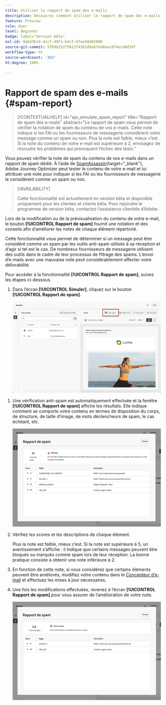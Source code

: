 ```yaml
---
title: Utiliser le rapport de spam des e-mails
description: Découvrez comment utiliser le rapport de spam des e-mails.
feature: Preview
role: User
level: Beginner
badge: label="Version bêta"
exl-id: 9ab43b14-41cf-49f1-bdcf-6fee58db5000
source-git-commit: 5f69b252f5812f43b3d0a6fed0aac074ece0d10f
workflow-type: ht
source-wordcount: '363'
ht-degree: 100%

---
```


# Rapport de spam des e-mails {#spam-report}

>[!CONTEXTUALHELP]
>id="ajo_simulate_spam_report"
>title="Rapport de spam des e-mails"
>abstract="Le rapport de spam vous permet de vérifier la notation de spam du contenu de vos e-mails. Cette note indique si les FAI ou les fournisseurs de messagerie considèrent votre message comme un spam ou non. Plus la note est faible, mieux c’est. Si la note du contenu de votre e-mail est supérieure à 2, envisagez de résoudre les problèmes qui provoquent l’échec des tests."

Vous pouvez vérifier la note de spam du contenu de vos e-mails dans un rapport de spam dédié. À l’aide de [SpamAssassin](https://spamassassin.apache.org/){target="_blank"}, Adobe Journey Optimizer peut tester le contenu de votre e-mail et lui attribuer une note pour indiquer si les FAI ou les fournisseurs de messagerie le considèrent comme un spam ou non.

>[!AVAILABILITY]
>
>Cette fonctionnalité est actuellement en version bêta et disponible uniquement pour les clientes et clients bêta. Pour rejoindre le programme de version bêta, contactez l’assistance clientèle d’Adobe.

Lors de la modification ou de la prévisualisation du contenu de votre e-mail, le bouton **[!UICONTROL Rapport de spam]** fournit une notation et des conseils afin d’améliorer les notes de chaque élément répertorié.

Cette fonctionnalité vous permet de déterminer si un message peut être considéré comme un spam par les outils anti-spam utilisés à sa réception et d’agir si tel est le cas. De nombreux fournisseurs de messagerie utilisent des outils dans le cadre de leur processus de filtrage des spams. L’envoi d’e-mails avec une mauvaise note peut considérablement affecter votre délivrabilité.

Pour accéder à la fonctionnalité **[!UICONTROL Rapport de spam]**, suivez les étapes ci-dessous.

1. Dans l’écran **[!UICONTROL Simuler]**, cliquez sur le bouton **[!UICONTROL Rapport de spam]**.

   ![](assets/spam-report-button.png)

<!--
    You can also open the [Email Designer](../email/content-from-scratch.md), click the **[!UICONTROL More]** button and select **[!UICONTROL Check spam score]** from the menu.

    ![](assets/spam-report-check-score.png)
-->

1. Une vérification anti-spam est automatiquement effectuée et la fenêtre **[!UICONTROL Rapport de spam]** affiche les résultats. Elle indique comment se comporte votre contenu en termes de disposition du corps, de structure, de taille d’image, de mots déclencheurs de spam, le cas échéant, etc.

   ![](assets/spam-report-high-score.png)

1. Vérifiez les scores et les descriptions de chaque élément.

   Plus la note est faible, mieux c’est. Si la note est supérieure à 5, un avertissement s’affiche : il indique que certains messages peuvent être bloqués ou marqués comme spam lors de leur réception. La bonne pratique consiste à obtenir une note inférieure à 2.

1. En fonction de cette note, si vous considérez que certains éléments peuvent être améliorés, modifiez votre contenu dans le [Concepteur d’e-mail](../email/content-from-scratch.md) et effectuez les mises à jour nécessaires.

1. Une fois les modifications effectuées, revenez à l’écran **[!UICONTROL Rapport de spam]** pour vous assurer de l’amélioration de votre note.

   ![](assets/spam-report-low-score.png)

<!--You can also check the message's alerts for warnings on potential risk of spam detection. Follow the steps below.

1. Click the **[!UICONTROL Alerts]** button on top right of the screen. [Learn more on email alerts](../email/create-email.md#check-email-alerts)

1. If **[!UICONTROL Spam checker alert]** is displayed, you should check your content for a potential risk of spam using the **[!UICONTROL Spam report]** feature as detailed above.

    ![](assets/spam-report-alert.png)
-->
